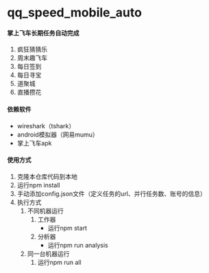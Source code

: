 # qq_speed_mobile_auto

#### 掌上飞车长期任务自动完成
1. 疯狂猜猜乐
2. 周末趣飞车
3. 每日签到
4. 每日寻宝
5. 道聚城
6. 直播攒花

#### 依赖软件
- wireshark（tshark）
- android模拟器（网易mumu）
- 掌上飞车apk
#### 使用方式
1. 克隆本仓库代码到本地
2. 运行npm install
3. 手动添加config.json文件（定义任务的url、并行任务数、账号的信息）
4. 执行方式
    1. 不同机器运行
        1. 工作器
            - 运行npm start
        2. 分析器
            - 运行npm run analysis
    2. 同一台机器运行
        1. 运行npm run all
